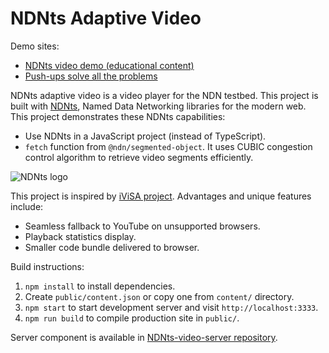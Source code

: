 # NDNts Adaptive Video

Demo sites:

* [NDNts video demo (educational content)](https://ndnts-video.ndn.today/)
* [Push-ups solve all the problems](https://pushups.ndn.today/)

NDNts adaptive video is a video player for the NDN testbed.
This project is built with [NDNts](https://yoursunny.com/p/NDNts/), Named Data Networking libraries for the modern web.
This project demonstrates these NDNts capabilities:

* Use NDNts in a JavaScript project (instead of TypeScript).
* `fetch` function from `@ndn/segmented-object`.
  It uses CUBIC congestion control algorithm to retrieve video segments efficiently.

![NDNts logo](https://cdn.jsdelivr.net/gh/yoursunny/NDNts@2a598274eaf929c6ab6848b1fee8e998e993a0b4/docs/logo.svg)

This project is inspired by [iViSA project](https://github.com/chavoosh/ndn-video-frontend).
Advantages and unique features include:

* Seamless fallback to YouTube on unsupported browsers.
* Playback statistics display.
* Smaller code bundle delivered to browser.

Build instructions:

1. `npm install` to install dependencies.
2. Create `public/content.json` or copy one from `content/` directory.
3. `npm start` to start development server and visit `http://localhost:3333`.
4. `npm run build` to compile production site in `public/`.

Server component is available in [NDNts-video-server repository](https://github.com/yoursunny/NDNts-video-server).

